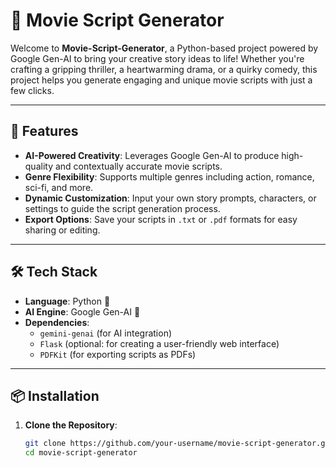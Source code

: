 # 🎥 Movie Script Generator

Welcome to **Movie-Script-Generator**, a Python-based project powered by Google Gen-AI to bring your creative story ideas to life! Whether you're crafting a gripping thriller, a heartwarming drama, or a quirky comedy, this project helps you generate engaging and unique movie scripts with just a few clicks.

---

## 🚀 Features

- **AI-Powered Creativity**: Leverages Google Gen-AI to produce high-quality and contextually accurate movie scripts.
- **Genre Flexibility**: Supports multiple genres including action, romance, sci-fi, and more.
- **Dynamic Customization**: Input your own story prompts, characters, or settings to guide the script generation process.
- **Export Options**: Save your scripts in `.txt` or `.pdf` formats for easy sharing or editing.

---

## 🛠️ Tech Stack

- **Language**: Python 🐍  
- **AI Engine**: Google Gen-AI 🤖  
- **Dependencies**:  
  - `gemini-genai` (for AI integration)
  - `Flask` (optional: for creating a user-friendly web interface)
  - `PDFKit` (for exporting scripts as PDFs)  

---

## 📦 Installation

1. **Clone the Repository**:
   ```bash
   git clone https://github.com/your-username/movie-script-generator.git
   cd movie-script-generator
